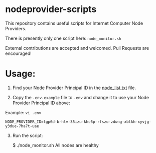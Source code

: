 # nodeprovider-scripts

This repository contains useful scripts for Internet Computer Node Providers.

There is presently only one script here: `node_monitor.sh`

External contributions are accepted and welcomed. Pull Requests are encouraged!

# Usage:

1. Find your Node Provider Principal ID in the [node_list.txt](./node_list.txt) file.

2. Copy the `.env.example` file to `.env` and change it to use your Node Provider Principal ID above:

Example: `vi .env`

    NODE_PROVIDER_ID=lgp6d-brhlv-35izu-khc6p-rfszo-zdwng-xbtkh-xyvjg-y3due-7ha7t-uae

3. Run the script:

    $ ./node_monitor.sh
    All nodes are healthy


